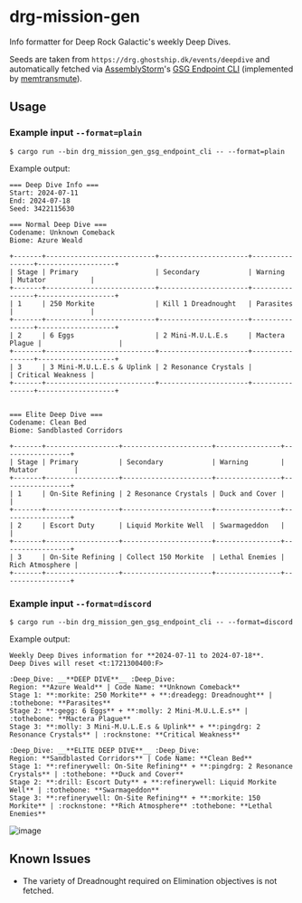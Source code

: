 # drg-mission-gen
Info formatter for Deep Rock Galactic's weekly Deep Dives. 

Seeds are taken from `https://drg.ghostship.dk/events/deepdive` and automatically fetched via [AssemblyStorm](https://github.com/trumank)'s [GSG Endpoint CLI](https://github.com/trumank/drg-mission-gen/tree/master/drg_mission_gen_gsg_endpoint_cli) (implemented by [memtransmute](https://github.com/jieyouxu)).

## Usage
### Example input `--format=plain`

`$ cargo run --bin drg_mission_gen_gsg_endpoint_cli -- --format=plain`

Example output:
```
=== Deep Dive Info ===
Start: 2024-07-11
End: 2024-07-18
Seed: 3422115630

=== Normal Deep Dive ===
Codename: Unknown Comeback
Biome: Azure Weald

+-------+---------------------------+----------------------+----------------+-------------------+
| Stage | Primary                   | Secondary            | Warning        | Mutator           |
+-------+---------------------------+----------------------+----------------+-------------------+
| 1     | 250 Morkite               | Kill 1 Dreadnought   | Parasites      |                   |
+-------+---------------------------+----------------------+----------------+-------------------+
| 2     | 6 Eggs                    | 2 Mini-M.U.L.E.s     | Mactera Plague |                   |
+-------+---------------------------+----------------------+----------------+-------------------+
| 3     | 3 Mini-M.U.L.E.s & Uplink | 2 Resonance Crystals |                | Critical Weakness |
+-------+---------------------------+----------------------+----------------+-------------------+


=== Elite Deep Dive ===
Codename: Clean Bed
Biome: Sandblasted Corridors

+-------+------------------+----------------------+----------------+-----------------+
| Stage | Primary          | Secondary            | Warning        | Mutator         |
+-------+------------------+----------------------+----------------+-----------------+
| 1     | On-Site Refining | 2 Resonance Crystals | Duck and Cover |                 |
+-------+------------------+----------------------+----------------+-----------------+
| 2     | Escort Duty      | Liquid Morkite Well  | Swarmageddon   |                 |
+-------+------------------+----------------------+----------------+-----------------+
| 3     | On-Site Refining | Collect 150 Morkite  | Lethal Enemies | Rich Atmosphere |
+-------+------------------+----------------------+----------------+-----------------+
```

### Example input `--format=discord`

`$ cargo run --bin drg_mission_gen_gsg_endpoint_cli -- --format=discord`

Example output:
```
Weekly Deep Dives information for **2024-07-11 to 2024-07-18**.
Deep Dives will reset <t:1721300400:F>

:Deep_Dive: __**DEEP DIVE**__ :Deep_Dive:
Region: **Azure Weald** | Code Name: **Unknown Comeback**
Stage 1: **:morkite: 250 Morkite** + **:dreadegg: Dreadnought** | :tothebone: **Parasites**
Stage 2: **:gegg: 6 Eggs** + **:molly: 2 Mini-M.U.L.E.s** | :tothebone: **Mactera Plague**
Stage 3: **:molly: 3 Mini-M.U.L.E.s & Uplink** + **:pingdrg: 2 Resonance Crystals** | :rocknstone: **Critical Weakness**

:Deep_Dive: __**ELITE DEEP DIVE**__ :Deep_Dive:
Region: **Sandblasted Corridors** | Code Name: **Clean Bed**
Stage 1: **:refinerywell: On-Site Refining** + **:pingdrg: 2 Resonance Crystals** | :tothebone: **Duck and Cover**
Stage 2: **:drill: Escort Duty** + **:refinerywell: Liquid Morkite Well** | :tothebone: **Swarmageddon**
Stage 3: **:refinerywell: On-Site Refining** + **:morkite: 150 Morkite** | :rocknstone: **Rich Atmosphere** :tothebone: **Lethal Enemies**
```
![image](https://github.com/user-attachments/assets/9b5f4487-4fd5-47cd-92b2-7e2916b63044)


## Known Issues
  - The variety of Dreadnought required on Elimination objectives is not fetched.
